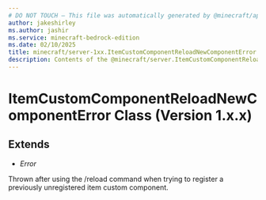 ```yaml
---
# DO NOT TOUCH — This file was automatically generated by @minecraft/api-docs-generator, to report problems file an issue at https://github.com/Mojang/minecraft-scripting-libraries
author: jakeshirley
ms.author: jashir
ms.service: minecraft-bedrock-edition
ms.date: 02/10/2025
title: minecraft/server-1xx.ItemCustomComponentReloadNewComponentError Class
description: Contents of the @minecraft/server.ItemCustomComponentReloadNewComponentError class (Version 1.x.x).
---
```

# ItemCustomComponentReloadNewComponentError Class (Version 1.x.x)

## Extends
- *Error*

Thrown after using the /reload command when trying to register a previously unregistered item custom component.

